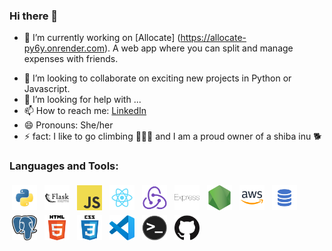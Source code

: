 ### Hi there 👋

* 🔭 I’m currently working on [Allocate] (https://allocate-py6y.onrender.com). A web app where you can split and manage expenses with friends. 
<!-- * 🌱 I’m currently learning ...-->
* 👯 I’m looking to collaborate on exciting new projects in Python or Javascript.
* 🤔 I’m looking for help with ...
* 📫 How to reach me: [LinkedIn](https://www.linkedin.com/in/nicol-yoshikawa/)
* 😄 Pronouns: She/her
* ⚡️ fact: I like to go climbing 🧗🏻‍♀️ and I am a proud owner of a shiba inu 🐕 

### Languages and Tools: 
<img alt="Python" height="40" style="vertical-align:top; margin:4px"
src="https://raw.githubusercontent.com/github/explore/80688e429a7d4ef2fca1e82350fe8e3517d3494d/topics/python/python.png" >
<img alt="flask" height="40" style="vertical-align:top; margin:4px"
src="https://raw.githubusercontent.com/github/explore/80688e429a7d4ef2fca1e82350fe8e3517d3494d/topics/flask/flask.png" />
<img alt="Javascript" height="40" style="vertical-align:top; margin:4px"
src="https://raw.githubusercontent.com/github/explore/80688e429a7d4ef2fca1e82350fe8e3517d3494d/topics/javascript/javascript.png" >
<img alt="React" height="40" style="vertical-align:top; margin:4px"
src="https://raw.githubusercontent.com/github/explore/80688e429a7d4ef2fca1e82350fe8e3517d3494d/topics/react/react.png" >
<img alt="Redux" height="40" style="vertical-align:top; margin:4px"
src="https://raw.githubusercontent.com/github/explore/80688e429a7d4ef2fca1e82350fe8e3517d3494d/topics/redux/redux.png" >
<img alt="Express.js" height="40" style="vertical-align:top; margin:4px"
src="https://raw.githubusercontent.com/github/explore/80688e429a7d4ef2fca1e82350fe8e3517d3494d/topics/express/express.png" >
<img alt="Node.js" height="40" style="vertical-align:top; margin:4px"
src="https://raw.githubusercontent.com/github/explore/80688e429a7d4ef2fca1e82350fe8e3517d3494d/topics/nodejs/nodejs.png" />
<img alt="AWS" height="40" style="vertical-align:top; margin:4px"
src="https://raw.githubusercontent.com/github/explore/80688e429a7d4ef2fca1e82350fe8e3517d3494d/topics/aws/aws.png" >
<img alt="SQL" height="40" style="vertical-align:top; margin:4px"
src="https://raw.githubusercontent.com/github/explore/80688e429a7d4ef2fca1e82350fe8e3517d3494d/topics/sql/sql.png" >
<img alt="postgreSQL" height="40" style="vertical-align:top; margin:4px"
src="https://raw.githubusercontent.com/github/explore/80688e429a7d4ef2fca1e82350fe8e3517d3494d/topics/postgresql/postgresql.png" />
<img alt="HTML" height="40" style="vertical-align:top; margin:4px"
src="https://raw.githubusercontent.com/github/explore/80688e429a7d4ef2fca1e82350fe8e3517d3494d/topics/html/html.png" >
<img alt="CSS" height="40" style="vertical-align:top; margin:4px"
src="https://raw.githubusercontent.com/github/explore/80688e429a7d4ef2fca1e82350fe8e3517d3494d/topics/css/css.png" >
<img alt="VS Code" height="40" style="vertical-align:top; margin:4px"
src="https://raw.githubusercontent.com/github/explore/80688e429a7d4ef2fca1e82350fe8e3517d3494d/topics/visual-studio-code/visual-studio-code.png" >
<img alt="Terminal" height="40" style="vertical-align:top; margin:4px"
src="https://raw.githubusercontent.com/github/explore/80688e429a7d4ef2fca1e82350fe8e3517d3494d/topics/terminal/terminal.png" />
<img alt="GitHub"  height="40" style="vertical-align:top; margin:4px"
src="https://raw.githubusercontent.com/github/explore/78df643247d429f6cc873026c0622819ad797942/topics/github/github.png" />


